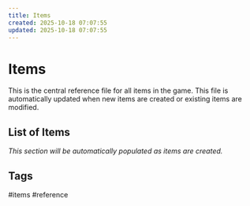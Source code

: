 ```yaml
---
title: Items
created: 2025-10-18 07:07:55
updated: 2025-10-18 07:07:55
---
```


# Items

This is the central reference file for all items in the game. This file is automatically updated when new items are created or existing items are modified.

## List of Items

*This section will be automatically populated as items are created.*

## Tags
#items #reference
